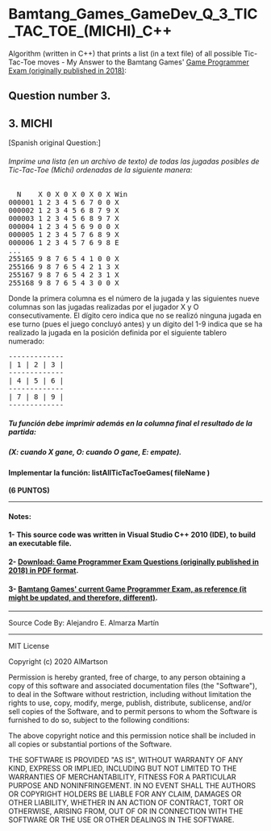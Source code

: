 # Bamtang_Games_GameDev_Q_3_TIC_TAC_TOE_(MICHI)_C++
Algorithm (written in C++) that prints a list (in a text file) of all possible Tic-Tac-Toe moves - My Answer to the Bamtang Games' [Game Programmer Exam (originally published in 2018)](README_QuestionDetails/BAMTANG_ExamCpp_2018.pdf):

## Question number 3.
## 3. MICHI

[Spanish original Question:]

###### Imprime una lista (en un archivo de texto) de todas las jugadas posibles de Tic-Tac-Toe (Michi) ordenadas de la siguiente manera:

<pre>  N    X 0 X 0 X 0 X 0 X Win
000001 1 2 3 4 5 6 7 0 0 X  
000002 1 2 3 4 5 6 8 7 9 X  
000003 1 2 3 4 5 6 8 9 7 X  
000004 1 2 3 4 5 6 9 0 0 X  
000005 1 2 3 4 5 7 6 8 9 X  
000006 1 2 3 4 5 7 6 9 8 E  
...  
255165 9 8 7 6 5 4 1 0 0 X  
255166 9 8 7 6 5 4 2 1 3 X  
255167 9 8 7 6 5 4 2 3 1 X  
255168 9 8 7 6 5 4 3 0 0 X  
</pre>

  Donde la primera columna es el número de la jugada y las siguientes nueve columnas son las jugadas realizadas por el jugador X y O consecutivamente. El dígito cero indica que no se realizó ninguna jugada en ese turno (pues el juego concluyó antes) y un dígito del 1-9 indica que se ha realizado la jugada en la posición definida por el siguiente tablero numerado:

<pre>
-------------
| 1 | 2 | 3 |  
-------------
| 4 | 5 | 6 |  
-------------
| 7 | 8 | 9 |  
-------------
</pre>

##### Tu función debe imprimir además en la columna final el resultado de la partida:
  
##### (X: cuando X gane, O: cuando O gane, E: empate).

#### Implementar la función: listAllTicTacToeGames( fileName )

<strong> (6 PUNTOS) </strong>

*******************************************************************************

#### Notes:
#### 1- This source code was written in <strong> Visual Studio C++ 2010 </strong> (IDE), to build an executable file.

#### 2- [Download: Game Programmer Exam Questions (originally published in 2018) in PDF format](README_QuestionDetails/BAMTANG_ExamCpp_2018.pdf).

#### 3- [Bamtang Games' current Game Programmer Exam, as reference (it might be updated, and therefore, different)](https://www.bamtang.com/jobs/game-programmer).

*******************************************************************************
Source Code By:	 Alejandro E. Almarza Martín
*******************************************************************************


MIT License

Copyright (c) 2020 AlMartson

Permission is hereby granted, free of charge, to any person obtaining a copy
of this software and associated documentation files (the "Software"), to deal
in the Software without restriction, including without limitation the rights
to use, copy, modify, merge, publish, distribute, sublicense, and/or sell
copies of the Software, and to permit persons to whom the Software is
furnished to do so, subject to the following conditions:

The above copyright notice and this permission notice shall be included in all
copies or substantial portions of the Software.

THE SOFTWARE IS PROVIDED "AS IS", WITHOUT WARRANTY OF ANY KIND, EXPRESS OR
IMPLIED, INCLUDING BUT NOT LIMITED TO THE WARRANTIES OF MERCHANTABILITY,
FITNESS FOR A PARTICULAR PURPOSE AND NONINFRINGEMENT. IN NO EVENT SHALL THE
AUTHORS OR COPYRIGHT HOLDERS BE LIABLE FOR ANY CLAIM, DAMAGES OR OTHER
LIABILITY, WHETHER IN AN ACTION OF CONTRACT, TORT OR OTHERWISE, ARISING FROM,
OUT OF OR IN CONNECTION WITH THE SOFTWARE OR THE USE OR OTHER DEALINGS IN THE
SOFTWARE.
